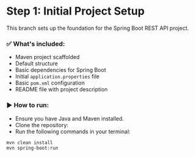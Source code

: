 # Step 1: Initial Project Setup

This branch sets up the foundation for the Spring Boot REST API project.

### ✅ What's included:

- Maven project scaffolded
- Default structure
- Basic dependencies for Spring Boot
- Initial `application.properties` file
- Basic `pom.xml` configuration
- README file with project description

### ▶️ How to run:

- Ensure you have Java and Maven installed.
- Clone the repository:
- Run the following commands in your terminal:

```bash
mvn clean install
mvn spring-boot:run
```
